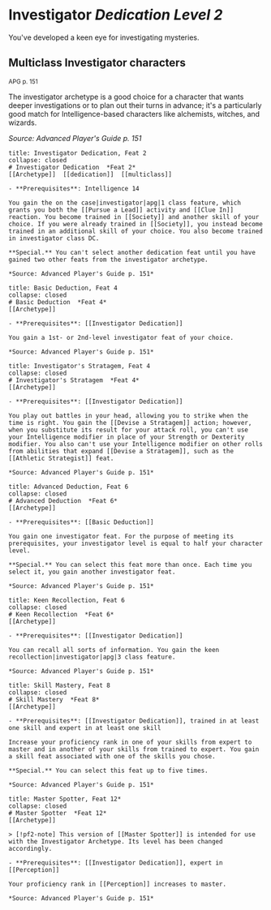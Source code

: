 
# Investigator *Dedication Level 2*  

You've developed a keen eye for investigating mysteries.

## Multiclass Investigator characters
<sup>APG p. 151</sup>

The investigator archetype is a good choice for a character that wants deeper investigations or to plan out their turns in advance; it's a particularly good match for Intelligence-based characters like alchemists, witches, and wizards.

*Source: Advanced Player's Guide p. 151*

```ad-embed-feat
title: Investigator Dedication, Feat 2
collapse: closed
# Investigator Dedication  *Feat 2*  
[[Archetype]]  [[dedication]]  [[multiclass]]  

- **Prerequisites**: Intelligence 14

You gain the on the case|investigator|apg|1 class feature, which grants you both the [[Pursue a Lead]] activity and [[Clue In]] reaction. You become trained in [[Society]] and another skill of your choice. If you were already trained in [[Society]], you instead become trained in an additional skill of your choice. You also become trained in investigator class DC.

**Special.** You can't select another dedication feat until you have gained two other feats from the investigator archetype.

*Source: Advanced Player's Guide p. 151*  
```  

```ad-embed-feat
title: Basic Deduction, Feat 4
collapse: closed
# Basic Deduction  *Feat 4*  
[[Archetype]]  

- **Prerequisites**: [[Investigator Dedication]]

You gain a 1st- or 2nd-level investigator feat of your choice.

*Source: Advanced Player's Guide p. 151*  
```  

```ad-embed-feat
title: Investigator's Stratagem, Feat 4
collapse: closed
# Investigator's Stratagem  *Feat 4*  
[[Archetype]]  

- **Prerequisites**: [[Investigator Dedication]]

You play out battles in your head, allowing you to strike when the time is right. You gain the [[Devise a Stratagem]] action; however, when you substitute its result for your attack roll, you can't use your Intelligence modifier in place of your Strength or Dexterity modifier. You also can't use your Intelligence modifier on other rolls from abilities that expand [[Devise a Stratagem]], such as the [[Athletic Strategist]] feat.

*Source: Advanced Player's Guide p. 151*  
```  

```ad-embed-feat
title: Advanced Deduction, Feat 6
collapse: closed
# Advanced Deduction  *Feat 6*  
[[Archetype]]  

- **Prerequisites**: [[Basic Deduction]]

You gain one investigator feat. For the purpose of meeting its prerequisites, your investigator level is equal to half your character level.

**Special.** You can select this feat more than once. Each time you select it, you gain another investigator feat.

*Source: Advanced Player's Guide p. 151*  
```  

```ad-embed-feat
title: Keen Recollection, Feat 6
collapse: closed
# Keen Recollection  *Feat 6*  
[[Archetype]]  

- **Prerequisites**: [[Investigator Dedication]]

You can recall all sorts of information. You gain the keen recollection|investigator|apg|3 class feature.

*Source: Advanced Player's Guide p. 151*  
```  

```ad-embed-feat
title: Skill Mastery, Feat 8
collapse: closed
# Skill Mastery  *Feat 8*  
[[Archetype]]  

- **Prerequisites**: [[Investigator Dedication]], trained in at least one skill and expert in at least one skill

Increase your proficiency rank in one of your skills from expert to master and in another of your skills from trained to expert. You gain a skill feat associated with one of the skills you chose.

**Special.** You can select this feat up to five times.

*Source: Advanced Player's Guide p. 151*  
```  

```ad-embed-feat
title: Master Spotter, Feat 12*
collapse: closed
# Master Spotter  *Feat 12*  
[[Archetype]]  

> [!pf2-note] This version of [[Master Spotter]] is intended for use with the Investigator Archetype. Its level has been changed accordingly.

- **Prerequisites**: [[Investigator Dedication]], expert in [[Perception]]

Your proficiency rank in [[Perception]] increases to master.

*Source: Advanced Player's Guide p. 151*  
```
